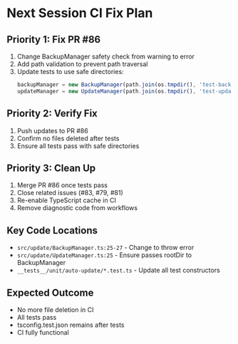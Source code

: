 # Next Session CI Fix Plan

## Priority 1: Fix PR #86
1. Change BackupManager safety check from warning to error
2. Add path validation to prevent path traversal
3. Update tests to use safe directories:
   ```typescript
   backupManager = new BackupManager(path.join(os.tmpdir(), 'test-backup'));
   updateManager = new UpdateManager(path.join(os.tmpdir(), 'test-update'));
   ```

## Priority 2: Verify Fix
1. Push updates to PR #86
2. Confirm no files deleted after tests
3. Ensure all tests pass with safe directories

## Priority 3: Clean Up
1. Merge PR #86 once tests pass
2. Close related issues (#83, #79, #81)
3. Re-enable TypeScript cache in CI
4. Remove diagnostic code from workflows

## Key Code Locations
- `src/update/BackupManager.ts:25-27` - Change to throw error
- `src/update/UpdateManager.ts:25` - Ensure passes rootDir to BackupManager
- `__tests__/unit/auto-update/*.test.ts` - Update all test constructors

## Expected Outcome
- No more file deletion in CI
- All tests pass
- tsconfig.test.json remains after tests
- CI fully functional